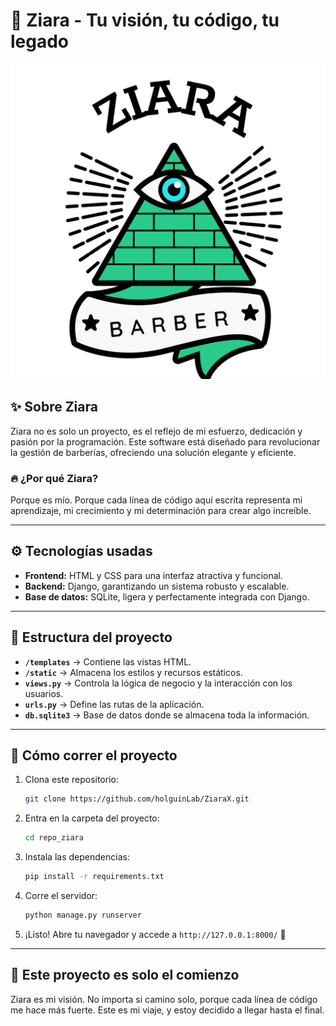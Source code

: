 

# 🚀 **Ziara - Tu visión, tu código, tu legado**  


![Ziara Banner](/ziara_app/static/img/logo5.png) <!-- Cambia esta URL por tu logo -->  

## ✨ **Sobre Ziara**  

Ziara no es solo un proyecto, es el reflejo de mi esfuerzo, dedicación y pasión por la programación. Este software está diseñado para revolucionar la gestión de barberías, ofreciendo una solución elegante y eficiente.  

### 🔥 **¿Por qué Ziara?**  

Porque es mío. Porque cada línea de código aquí escrita representa mi aprendizaje, mi crecimiento y mi determinación para crear algo increíble.  

---

## ⚙️ **Tecnologías usadas**  

- **Frontend:** HTML y CSS para una interfaz atractiva y funcional.  
- **Backend:** Django, garantizando un sistema robusto y escalable.  
- **Base de datos:** SQLite, ligera y perfectamente integrada con Django.  

---

## 📂 **Estructura del proyecto**  

- **`/templates`** → Contiene las vistas HTML.  
- **`/static`** → Almacena los estilos y recursos estáticos.  
- **`views.py`** → Controla la lógica de negocio y la interacción con los usuarios.  
- **`urls.py`** → Define las rutas de la aplicación.  
- **`db.sqlite3`** → Base de datos donde se almacena toda la información.  

---

## 🚀 **Cómo correr el proyecto**  

1. Clona este repositorio:  
   ```bash
   git clone https://github.com/holguinLab/ZiaraX.git 
   ```
2. Entra en la carpeta del proyecto:  
   ```bash
   cd repo_ziara  
   ```
3. Instala las dependencias:  
   ```bash
   pip install -r requirements.txt  
   ```
4. Corre el servidor:  
   ```bash
   python manage.py runserver  
   ```
5. ¡Listo! Abre tu navegador y accede a `http://127.0.0.1:8000/` 🚀  

---

## 🌟 **Este proyecto es solo el comienzo**  

Ziara es mi visión. No importa si camino solo, porque cada línea de código me hace más fuerte. Este es mi viaje, y estoy decidido a llegar hasta el final.  
